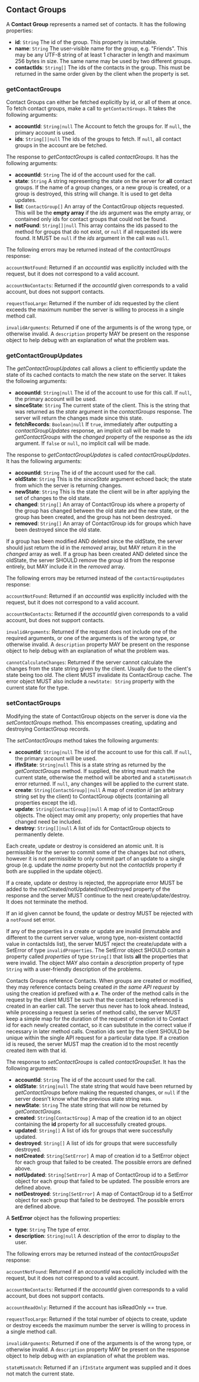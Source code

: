 ## Contact Groups

A **Contact Group** represents a named set of contacts. It has the following properties:

- **id**: `String`
  The id of the group. This property is immutable.
- **name**: `String`
  The user-visible name for the group, e.g. "Friends". This may be any UTF-8 string of at least 1 character in length and maximum 256 bytes in size. The same name may be used by two different groups.
- **contactIds**: `String[]`
  The ids of the contacts in the group. This must be returned in the same order given by the client when the property is set.

### getContactGroups

Contact Groups can either be fetched explicitly by id, or all of them at once. To fetch contact groups, make a call to `getContactGroups`. It takes the following arguments:

- **accountId**: `String|null`
  The Account to fetch the groups for. If `null`, the primary account is used.
- **ids**: `String[]|null`
  The ids of the groups to fetch. If `null`, all contact groups in the account are be fetched.

The response to *getContactGroups* is called *contactGroups*. It has the following arguments:

- **accountId**: `String`
  The id of the account used for the call.
- **state**: `String`
  A string representing the state on the server for **all** contact groups. If the name of a group changes, or a new group is created, or a group is destroyed, this string will change. It is used to get delta updates.
- **list**: `ContactGroup[]`
  An array of the ContactGroup objects requested. This will be the **empty array** if the *ids* argument was the empty array, or contained only ids for contact groups that could not be found.
- **notFound**: `String[]|null`
  This array contains the ids passed to the method for groups that do not exist, or `null` if all requested ids were found. It MUST be `null` if the *ids* argument in the call was `null`.

The following errors may be returned instead of the *contactGroups* response:

`accountNotFound`: Returned if an *accountId* was explicitly included with the request, but it does not correspond to a valid account.

`accountNoContacts`: Returned if the *accountId* given corresponds to a valid account, but does not support contacts.

`requestTooLarge`: Returned if the number of *ids* requested by the client exceeds the maximum number the server is willing to process in a single method call.

`invalidArguments`: Returned if one of the arguments is of the wrong type, or otherwise invalid. A `description` property MAY be present on the response object to help debug with an explanation of what the problem was.

### getContactGroupUpdates

The *getContactGroupUpdates* call allows a client to efficiently update the state of its cached contacts to match the new state on the server. It takes the following arguments:

- **accountId**: `String|null`
  The id of the account to use for this call. If `null`, the primary account will be used.
- **sinceState**: `String`
  The current state of the client. This is the string that was returned as the *state* argument in the *contactGroups* response. The server will return the changes made since this state.
- **fetchRecords**: `Boolean|null`
  If `true`, immediately after outputting a *contactGroupUpdates* response, an implicit call will be made to *getContactGroups* with the *changed* property of the response as the *ids* argument. If `false` or `null`, no implicit call will be made.

The response to *getContactGroupUpdates* is called *contactGroupUpdates*. It has the following arguments:

- **accountId**: `String`
  The id of the account used for the call.
- **oldState**: `String`
  This is the *sinceState* argument echoed back; the state from which the server is returning changes.
- **newState**: `String`
  This is the state the client will be in after applying the set of changes to the old state.
- **changed**: `String[]`
  An array of ContactGroup ids where a property of the group has changed between the old state and the new state, or the group has been created, and the group has not been destroyed.
- **removed**: `String[]`
  An array of ContactGroup ids for groups which have been destroyed since the old state.

If a group has been modified AND deleted since the oldState, the server should just return the id in the *removed* array, but MAY return it in the *changed* array as well. If a group has been created AND deleted since the oldState, the server SHOULD remove the group id from the response entirely, but MAY include it in the *removed* array.

The following errors may be returned instead of the `contactGroupUpdates` response:

`accountNotFound`: Returned if an *accountId* was explicitly included with the request, but it does not correspond to a valid account.

`accountNoContacts`: Returned if the *accountId* given corresponds to a valid account, but does not support contacts.

`invalidArguments`: Returned if the request does not include one of the required arguments, or one of the arguments is of the wrong type, or otherwise invalid. A `description` property MAY be present on the response object to help debug with an explanation of what the problem was.

`cannotCalculateChanges`: Returned if the server cannot calculate the changes from the state string given by the client. Usually due to the client's state being too old. The client MUST invalidate its ContactGroup cache. The error object MUST also include a `newState: String` property with the current state for the type.

### setContactGroups

Modifying the state of ContactGroup objects on the server is done via the *setContactGroups* method. This encompasses creating, updating and destroying ContactGroup records.

The *setContactGroups* method takes the following arguments:

- **accountId**: `String|null`
  The id of the account to use for this call. If `null`, the primary account will be used.
- **ifInState**: `String|null`
  This is a state string as returned by the *getContactGroups* method. If supplied, the string must match the current state, otherwise the method will be aborted and a `stateMismatch` error returned. If `null`, any changes will be applied to the current state.
- **create**: `String[ContactGroup]|null`
  A map of *creation id* (an arbitrary string set by the client) to ContactGroup objects (containing all properties except the id).
- **update**: `String[ContactGroup]|null`
  A map of id to ContactGroup objects. The object may omit any property; only properties that have changed need be included.
- **destroy**: `String[]|null`
  A list of ids for ContactGroup objects to permanently delete.

Each create, update or destroy is considered an atomic unit. It is permissible for the server to commit some of the changes but not others, however it is not permissible to only commit part of an update to a single group (e.g. update the *name* property but not the *contactIds* property if both are supplied in the update object).

If a create, update or destroy is rejected, the appropriate error MUST be added to the notCreated/notUpdated/notDestroyed property of the response and the server MUST continue to the next create/update/destroy. It does not terminate the method.

If an id given cannot be found, the update or destroy MUST be rejected with a `notFound` set error.

If any of the properties in a create or update are invalid (immutable and different to the current server value, wrong type, non-existent contactId value in contactsIds list), the server MUST reject the create/update with a SetError of type `invalidProperties`. The SetError object SHOULD contain a property called *properties* of type `String[]` that lists **all** the properties that were invalid. The object MAY also contain a *description* property of type `String` with a user-friendly description of the problems.

Contacts Groups reference Contacts. When groups are created or modified, they may reference contacts being created *in the same API request* by using the creation id prefixed with a `#`. The order of the method calls in the request by the client MUST be such that the contact being referenced is created in an earlier call. The server thus never has to look ahead. Instead, while processing a request (a series of method calls), the server MUST keep a simple map for the duration of the request of creation id to Contact id for each newly created contact, so it can substitute in the correct value if necessary in later method calls. Creation ids sent by the client SHOULD be unique within the single API request for a particular data type. If a creation id is reused, the server MUST map the creation id to the most recently created item with that id.

The response to *setContactGroups* is called *contactGroupsSet*. It has the following arguments:

- **accountId**: `String`
  The id of the account used for the call.
- **oldState**: `String|null`
  The state string that would have been returned by *getContactGroups* before making the requested changes, or `null` if the server doesn't know what the previous state string was.
- **newState**: `String`
  The state string that will now be returned by *getContactGroups*.
- **created**: `String[ContactGroup]`
  A map of the creation id to an object containing the **id** property for all successfully created groups.
- **updated**: `String[]`
  A list of ids for groups that were successfully updated.
- **destroyed**: `String[]`
  A list of ids for groups that were successfully destroyed.
- **notCreated**: `String[SetError]`
  A map of creation id to a SetError object for each group that failed to be created. The possible errors are defined above.
- **notUpdated**: `String[SetError]`
  A map of ContactGroup id to a SetError object for each group that failed to be updated. The possible errors are defined above.
- **notDestroyed**: `String[SetError]`
  A map of ContactGroup id to a SetError object for each group that failed to be destroyed. The possible errors are defined above.

A **SetError** object has the following properties:

- **type**: `String`
  The type of error.
- **description**: `String|null`
  A description of the error to display to the user.

The following errors may be returned instead of the *contactGroupsSet* response:

`accountNotFound`: Returned if an *accountId* was explicitly included with the request, but it does not correspond to a valid account.

`accountNoContacts`: Returned if the *accountId* given corresponds to a valid account, but does not support contacts.

`accountReadOnly`: Returned if the account has isReadOnly == true.

`requestTooLarge`: Returned if the total number of objects to create, update or destroy exceeds the maximum number the server is willing to process in a single method call.

`invalidArguments`: Returned if one of the arguments is of the wrong type, or otherwise invalid. A `description` property MAY be present on the response object to help debug with an explanation of what the problem was.

`stateMismatch`: Returned if an `ifInState` argument was supplied and it does not match the current state.
